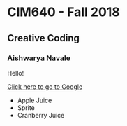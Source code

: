 # CIM640 - Fall 2018

## Creative Coding

### Aishwarya Navale
Hello!

[Click here to go to Google](http://www.google.com)

* Apple Juice
* Sprite
* Cranberry Juice
